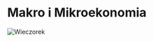 # Makro i Mikroekonomia

![Wieczorek](https://user-images.githubusercontent.com/12998256/96026748-3d667300-0e57-11eb-86e7-369d1cba9221.JPG)
